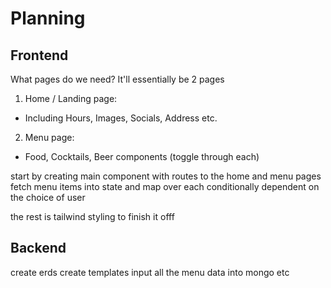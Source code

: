 # Planning

## Frontend
What pages do we need? 
It'll essentially be 2 pages
1. Home / Landing page:
- Including Hours, Images, Socials, Address etc.

2. Menu page:
- Food, Cocktails, Beer components (toggle through each)

start by creating main component with routes to the home and menu pages
fetch menu items into state and map over each conditionally dependent on the choice of user

the rest is tailwind styling to finish it offf

## Backend

create erds
create templates
input all the menu data into mongo etc